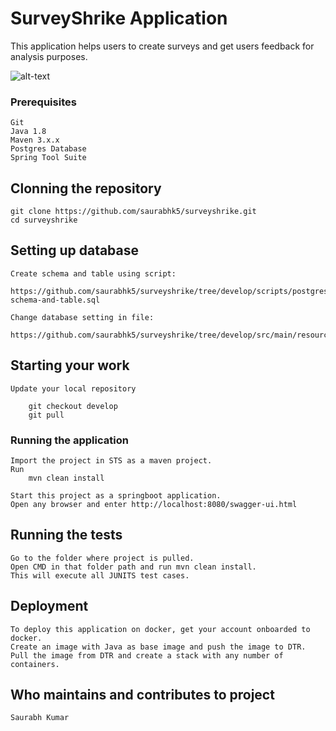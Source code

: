 # SurveyShrike Application

This application helps users to create surveys and get users feedback for analysis purposes.

![alt-text](https://github.com/saurabhk5/surveyshrike/documents/surveyshrike-architure-diagram.JPG)

### Prerequisites

	Git
	Java 1.8
	Maven 3.x.x
	Postgres Database
	Spring Tool Suite

## Clonning the repository
	
	git clone https://github.com/saurabhk5/surveyshrike.git
	cd surveyshrike
	
## Setting up database
	Create schema and table using script:
		https://github.com/saurabhk5/surveyshrike/tree/develop/scripts/postgres/create-schema-and-table.sql
	
	Change database setting in file:
		https://github.com/saurabhk5/surveyshrike/tree/develop/src/main/resources/application.properties
	

## Starting your work

	Update your local repository

		git checkout develop
		git pull

### Running the application

	Import the project in STS as a maven project.
	Run
		mvn clean install 
	
	Start this project as a springboot application.
	Open any browser and enter http://localhost:8080/swagger-ui.html

## Running the tests

	Go to the folder where project is pulled.
	Open CMD in that folder path and run mvn clean install.
	This will execute all JUNITS test cases.


## Deployment

	To deploy this application on docker, get your account onboarded to docker.
	Create an image with Java as base image and push the image to DTR.
	Pull the image from DTR and create a stack with any number of containers.

## Who maintains and contributes to project
	
	Saurabh Kumar